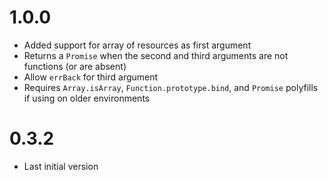 # 1.0.0
- Added support for array of resources as first argument
- Returns a `Promise` when the second and third arguments are not functions (or are absent)
- Allow `errBack` for third argument
- Requires `Array.isArray`, `Function.prototype.bind`, and `Promise` polyfills if using on older environments

# 0.3.2
- Last initial version
